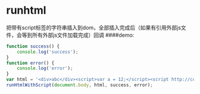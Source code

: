 # runhtml
把带有script标签的字符串插入到dom，全部插入完成后（如果有引用外部js文件，会等到所有外部js文件加载完成）回调
####demo:
```javascript
function success() {
    console.log('success');
}
function error() {
    console.log('error');
}
var html = '<div>abc</div><script>var a = 12;</script><script http://code.jquery.com/jquery-2.1.1.js></script>';
runHtmlWithScript(document.body, html, success, error);
```
